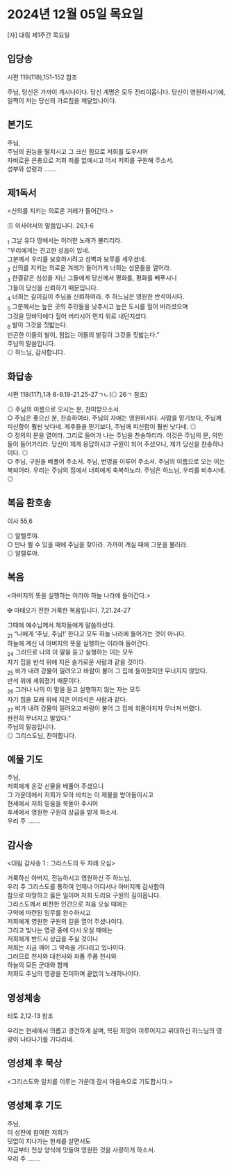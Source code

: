 # 2024년 12월 05일 목요일

[자] 대림 제1주간 목요일  


## 입당송

시편 119(118),151-152 참조

주님, 당신은 가까이 계시나이다. 당신 계명은 모두 진리이옵니다. 당신이 영원하시기에, 일찍이 저는 당신의 가르침을 깨달았나이다.  
  
## 본기도

주님,  
주님의 권능을 떨치시고 그 크신 힘으로 저희를 도우시어  
자비로운 은총으로 저희 죄를 없애시고 어서 저희를 구원해 주소서.  
성부와 성령과 …….  
  
## 제1독서

<신의를 지키는 의로운 겨레가 들어간다.>

▥ 이사야서의 말씀입니다. 26,1-6

<sub>1</sub> 그날 유다 땅에서는 이러한 노래가 불리리라.  
“우리에게는 견고한 성읍이 있네.  
그분께서 우리를 보호하시려고 성벽과 보루를 세우셨네.  
<sub>2</sub> 신의를 지키는 의로운 겨레가 들어가게 너희는 성문들을 열어라.  
<sub>3</sub> 한결같은 심성을 지닌 그들에게 당신께서 평화를, 평화를 베푸시니  
그들이 당신을 신뢰하기 때문입니다.  
<sub>4</sub> 너희는 길이길이 주님을 신뢰하여라. 주 하느님은 영원한 반석이시다.  
<sub>5</sub> 그분께서는 높은 곳의 주민들을 낮추시고 높은 도시를 헐어 버리셨으며  
그것을 땅바닥에다 헐어 버리시어 먼지 위로 내던지셨다.  
<sub>6</sub> 발이 그것을 짓밟는다.  
빈곤한 이들의 발이, 힘없는 이들의 발길이 그것을 짓밟는다.”  
주님의 말씀입니다.  
◎ 하느님, 감사합니다.  
  
## 화답송

시편 118(117),1과 8-9.19-21.25-27ㄱㄴ(◎ 26ㄱ 참조)

◎ 주님의 이름으로 오시는 분, 찬미받으소서.  
○ 주님은 좋으신 분, 찬송하여라. 주님의 자애는 영원하시다. 사람을 믿기보다, 주님께 피신함이 훨씬 낫다네. 제후들을 믿기보다, 주님께 피신함이 훨씬 낫다네. ◎  
○ 정의의 문을 열어라. 그리로 들어가 나는 주님을 찬송하리라. 이것은 주님의 문, 의인들이 들어가리라. 당신이 제게 응답하시고 구원이 되어 주셨으니, 제가 당신을 찬송하나이다. ◎  
○ 주님, 구원을 베풀어 주소서. 주님, 번영을 이루어 주소서. 주님의 이름으로 오는 이는 복되어라. 우리는 주님의 집에서 너희에게 축복하노라. 주님은 하느님, 우리를 비추시네. ◎  
  
## 복음 환호송

이사 55,6

◎ 알렐루야.  
○ 만나 뵐 수 있을 때에 주님을 찾아라. 가까이 계실 때에 그분을 불러라.  
◎ 알렐루야.  
  
## 복음

<아버지의 뜻을 실행하는 이라야 하늘 나라에 들어간다.>

✠ 마태오가 전한 거룩한 복음입니다. 7,21.24-27

그때에 예수님께서 제자들에게 말씀하셨다.  
<sub>21</sub> “나에게 ‘주님, 주님!’ 한다고 모두 하늘 나라에 들어가는 것이 아니다.  
하늘에 계신 내 아버지의 뜻을 실행하는 이라야 들어간다.  
<sub>24</sub> 그러므로 나의 이 말을 듣고 실행하는 이는 모두  
자기 집을 반석 위에 지은 슬기로운 사람과 같을 것이다.  
<sub>25</sub> 비가 내려 강물이 밀려오고 바람이 불어 그 집에 들이쳤지만 무너지지 않았다.  
반석 위에 세워졌기 때문이다.  
<sub>26</sub> 그러나 나의 이 말을 듣고 실행하지 않는 자는 모두  
자기 집을 모래 위에 지은 어리석은 사람과 같다.  
<sub>27</sub> 비가 내려 강물이 밀려오고 바람이 불어 그 집에 휘몰아치자 무너져 버렸다.  
완전히 무너지고 말았다.”  
주님의 말씀입니다.  
◎ 그리스도님, 찬미합니다.  
  
## 예물 기도

주님,  
저희에게 온갖 선물을 베풀어 주셨으니  
그 가운데에서 저희가 모아 바치는 이 제물을 받아들이시고  
현세에서 저희 믿음을 북돋아 주시어  
후세에서 영원한 구원의 상급을 받게 하소서.  
우리 주 …….  
  
## 감사송

<대림 감사송 1 : 그리스도의 두 차례 오심>

거룩하신 아버지, 전능하시고 영원하신 주 하느님,  
우리 주 그리스도를 통하여 언제나 어디서나 아버지께 감사함이  
참으로 마땅하고 옳은 일이며 저희 도리요 구원의 길이옵니다.  
그리스도께서 비천한 인간으로 처음 오실 때에는  
구약에 마련된 임무를 완수하시고  
저희에게 영원한 구원의 길을 열어 주셨나이다.  
그리고 빛나는 영광 중에 다시 오실 때에는  
저희에게 반드시 상급을 주실 것이니  
저희는 지금 깨어 그 약속을 기다리고 있나이다.  
그러므로 천사와 대천사와 좌품 주품 천사와  
하늘의 모든 군대와 함께  
저희도 주님의 영광을 찬미하며 끝없이 노래하나이다.  
  
## 영성체송

티토 2,12-13 참조

우리는 현세에서 의롭고 경건하게 살며, 복된 희망이 이루어지고 위대하신 하느님의 영광이 나타나기를 기다리네.  
  
## 영성체 후 묵상

<그리스도와 일치를 이루는 가운데 잠시 마음속으로 기도합시다.>  
## 영성체 후 기도

주님,  
이 성찬에 참여한 저희가  
덧없이 지나가는 현세를 살면서도  
지금부터 천상 양식에 맛들여 영원한 것을 사랑하게 하소서.  
우리 주 …….